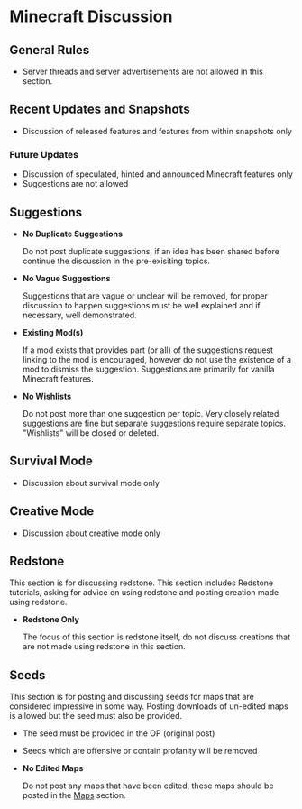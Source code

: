 # Minecraft Discussion


## General Rules

* Server threads and server advertisements are not allowed in this section.


## Recent Updates and Snapshots

* Discussion of released features and features from within snapshots only


### Future Updates

* Discussion of speculated, hinted and announced Minecraft features only
* Suggestions are not allowed


## Suggestions

* __No Duplicate Suggestions__

    Do not post duplicate suggestions, if an idea has been shared before continue
    the discussion in the pre-exisiting topics.

* __No Vague Suggestions__

    Suggestions that are vague or unclear will be removed, for proper discussion
    to happen suggestions must be well explained and if necessary, well
    demonstrated.

* __Existing Mod(s)__

    If a mod exists that provides part (or all) of the suggestions request linking
    to the mod is encouraged, however do not use the existence of a mod to
    dismiss the suggestion. Suggestions are primarily for vanilla Minecraft
    features.

* __No Wishlists__

    Do not post more than one suggestion per topic. Very closely related suggestions are fine
    but separate suggestions require separate topics. "Wishlists" will be closed or deleted.


## Survival Mode

* Discussion about survival mode only


## Creative Mode

* Discussion about creative mode only


## Redstone

This section is for discussing redstone. This section includes
Redstone tutorials, asking for advice on using redstone and posting creation
made using redstone.

* __Redstone Only__

    The focus of this section is redstone itself, do not discuss creations that
    are not made using redstone in this section.


## Seeds

This section is for posting and discussing seeds for maps that are considered
impressive in some way. Posting downloads of un-edited maps is allowed but
the seed must also be provided.

* The seed must be provided in the OP (original post)
* Seeds which are offensive or contain profanity will be removed
* __No Edited Maps__

    Do not post any maps that have been edited, these maps should be posted in
    the [Maps](http://www.minecraftforum.net/forum/53-maps/) section.
